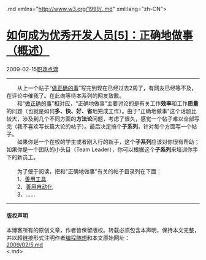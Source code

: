 <!DOCTYPE.md>
.md xmlns="http://www.w3.org/1999/..md" xml:lang="zh-CN">
<head>
<meta http-equiv="Content-Type" content="text.md; charset=utf-8" />
<meta name="generator" content="Python script by program.think@gmail.com" />
<meta name="provider" content="program-think.blogspot.com" />
<link type="text/css" rel="stylesheet" href="../../css/program-think.css" />
<title>如何成为优秀开发人员[5]：正确地做事（概述） - 编程随想的博客</title>
</head>
<body>
<div id="main" style="width:100%;">
<h1><a href="../../index.md" title="回到首页">如何成为优秀开发人员[5]：正确地做事（概述）</a></h1>
<div class="post-info"><span class="date-header">2009-02-15</span><a href="../../tags/E8818CE59CBAE782B9E6BBB4.md" class="tag">职场点滴</a> </div>
<hr>
<div class="post">
　　从上一个帖子“<a href="../../2009/01/4.md">做正确的事</a>”写完到现在已经过去2周了，有网友已经等不及，在评论中催我了。在此向等待本系列的网友致歉。<br />　　和“<a href="../../2009/01/4.md">做正确的事</a>”相对应，“正确地做事”主要讨论的是有关工作<b>效率</b>和工作<b>质量</b>的问题（也就是如何<b>多、快、好、省</b>地完成工作）。由于"正确地做事"这个话题比较大，涉及到几个不同方面的<b>方法论</b>问题，考虑了很久，感觉一个帖子难以全部写完（我不喜欢写长篇大论的帖子）。最后决定搞个<b>子系列</b>，针对每个方面写一个帖子。<!--program-think--><br />　　如果你是一个在校的学生或者刚入行的新手，这个<b>子系列</b>应该对你很有帮助；如果你是一个团队的小头目（Team Leader），你可以根据这个<b>子系列</b>来培训你手下的新员工。<br /><br />　　为了便于阅读，把和"正确地做事"有关的帖子目录列在下面：<br />　　1、<a href="../../2009/02/6.md">善用工具</a><br />　　2、<a href="../../2009/02/7.md">善用自动化</a><br />　　3、......<div class="blogger-post-footer">
</div>
<hr>
<div class="copyright">
<h4>版权声明</h4>
本博客所有的原创文章，作者皆保留版权。转载必须包含本声明，保持本文完整，并以超链接形式注明作者<a href="mailto:program.think@gmail.com">编程随想</a>和本文原始网址：<br>
<a href="2009/02/5.md">2009/02/5.md</a>
</div>
</div>
</body>
<.md>
